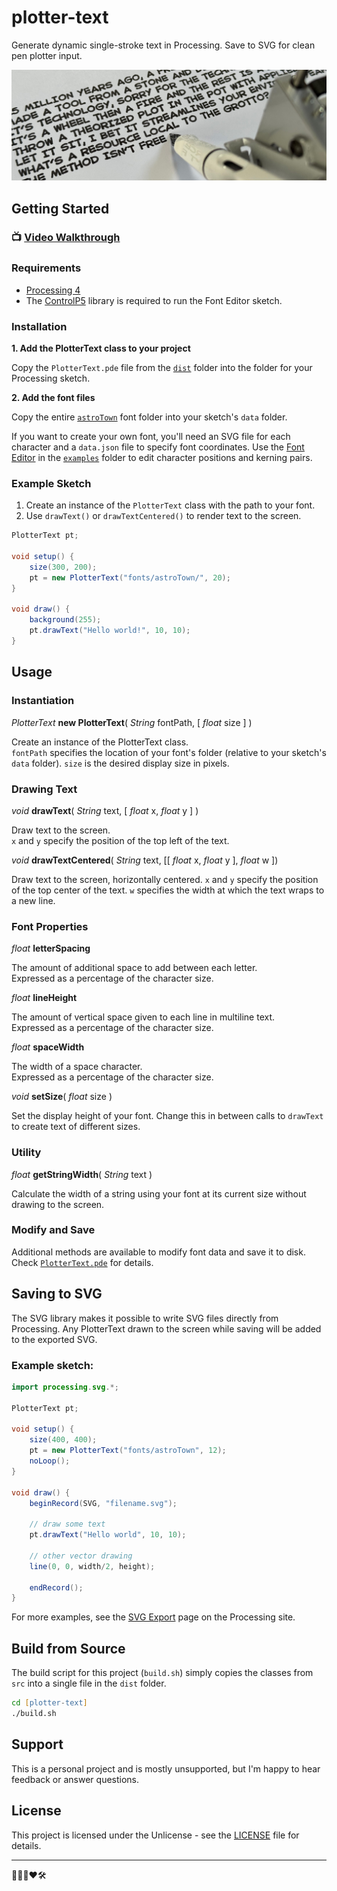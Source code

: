 # plotter-text

Generate dynamic single-stroke text in Processing. Save to SVG for clean pen plotter input.

![banner](banner.jpg)

## Getting Started

### 📺 [Video Walkthrough](https://youtu.be/gfdROgQhm8M)

### Requirements

-   [Processing 4](https://processing.org/download/)
-   The [ControlP5](https://github.com/sojamo/controlp5) library is required to run the Font Editor sketch.

### Installation

**1. Add the PlotterText class to your project**

Copy the `PlotterText.pde` file from the [`dist`](dist/) folder into the folder for your Processing sketch.

**2. Add the font files**

Copy the entire [`astroTown`](fonts/astroTown/) font folder into your sketch's `data` folder.

If you want to create your own font, you'll need an SVG file for each character and a `data.json` file to specify font coordinates. Use the [Font Editor](examples/FontEditor/) in the [`examples`](examples/) folder to edit character positions and kerning pairs.

### Example Sketch

1. Create an instance of the `PlotterText` class with the path to your font.
2. Use `drawText()` or `drawTextCentered()` to render text to the screen.

```java
PlotterText pt;

void setup() {
	size(300, 200);
	pt = new PlotterText("fonts/astroTown/", 20);
}

void draw() {
	background(255);
	pt.drawText("Hello world!", 10, 10);
}

```

## Usage

### Instantiation

_PlotterText_ **new PlotterText**( _String_ fontPath, [ _float_ size ] )

Create an instance of the PlotterText class.  
`fontPath` specifies the location of your font's folder (relative to your sketch's `data` folder).
`size` is the desired display size in pixels.

### Drawing Text

_void_ **drawText**( _String_ text, [ _float_ x, _float_ y ] )

Draw text to the screen.  
`x` and `y` specify the position of the top left of the text.

_void_ **drawTextCentered**( _String_ text, [[ _float_ x, _float_ y ], _float_ w ])

Draw text to the screen, horizontally centered.
`x` and `y` specify the position of the top center of the text.
`w` specifies the width at which the text wraps to a new line.

### Font Properties

_float_ **letterSpacing**

The amount of additional space to add between each letter.  
Expressed as a percentage of the character size.

_float_ **lineHeight**

The amount of vertical space given to each line in multiline text.  
Expressed as a percentage of the character size.

_float_ **spaceWidth**

The width of a space character.  
Expressed as a percentage of the character size.

_void_ **setSize**( _float_ size )

Set the display height of your font. Change this in between calls to `drawText` to create text of different sizes.

### Utility

_float_ **getStringWidth**( _String_ text )

Calculate the width of a string using your font at its current size without drawing to the screen.

### Modify and Save

Additional methods are available to modify font data and save it to disk.  
Check [`PlotterText.pde`](src/PlotterText.pde) for details.

## Saving to SVG

The SVG library makes it possible to write SVG files directly from Processing.
Any PlotterText drawn to the screen while saving will be added to the exported SVG.

### Example sketch:

```java
import processing.svg.*;

PlotterText pt;

void setup() {
	size(400, 400);
	pt = new PlotterText("fonts/astroTown", 12);
	noLoop();
}

void draw() {
	beginRecord(SVG, "filename.svg");

	// draw some text
	pt.drawText("Hello world", 10, 10);

	// other vector drawing
	line(0, 0, width/2, height);

	endRecord();
}
```

For more examples, see the [SVG Export](https://processing.org/reference/libraries/svg/index.html) page on the Processing site.

## Build from Source

The build script for this project (`build.sh`) simply copies the classes from `src` into a single file in the `dist` folder.

```zsh
cd [plotter-text]
./build.sh
```

## Support

This is a personal project and is mostly unsupported, but I'm happy to hear feedback or answer questions.

## License

This project is licensed under the Unlicense - see the [LICENSE](LICENSE) file for details.

---

👨🏻‍🦲❤️🛠
